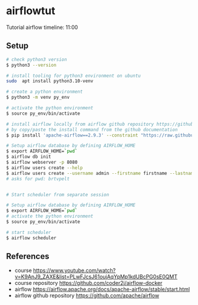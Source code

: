 # airflowtut
Tutorial airflow
timeline: 11:00


## Setup

```bash
# check python3 version
$ python3 --version

# install tooling for python3 environment on ubuntu
sudo  apt install python3.10-venv

# create a python environment
$ python3 -m venv py_env

# activate the python environment
$ source py_env/bin/activate

# install airflow locally from airflow github repository https://github.com/apache/airflow
# by copy/paste the install command from the github documentation
$ pip install 'apache-airflow==2.9.3' --constraint "https://raw.githubusercontent.com/apache/airflow/constraints-2.9.3/constraints-3.10.txt"

# Setup airflow database by defining AIRFLOW_HOME
$ export AIRFLOW_HOME=`pwd`
$ airflow db init
$ airflow webserver -p 8080
$ airflow users create --help 
$ airflow users create --username admin --firstname firstname --lastname lastname --role Admin --email admin@domein.com
# asks for pwd: brtvpelt


# Start scheduler from separate session

# Setup airflow database by defining AIRFLOW_HOME
$ export AIRFLOW_HOME=`pwd`
# activate the python environment
$ source py_env/bin/activate

# start scheduler
$ airflow scheduler
```

## References
- course https://www.youtube.com/watch?v=K9AnJ9_ZAXE&list=PLwFJcsJ61oujAqYpMp1kdUBcPG0sE0QMT
- course repository https://github.com/coder2j/airflow-docker 
- airflow https://airflow.apache.org/docs/apache-airflow/stable/start.html
- airflow github repository https://github.com/apache/airflow
  
